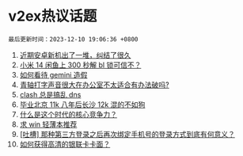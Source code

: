 # v2ex热议话题

`最后更新时间：2023-12-10 19:06:36 +0800`

1. [近期安卓新机出了一堆，纠结了很久](https://www.v2ex.com/t/998995)
1. [小米 14 闲鱼上 300 秒解 bl 锁可信不？](https://www.v2ex.com/t/999070)
1. [如何看待 gemini 造假](https://www.v2ex.com/t/999027)
1. [青轴打字声音很大在办公室不太适合有办法破吗?](https://www.v2ex.com/t/999021)
1. [clash 总是搞乱 dns](https://www.v2ex.com/t/999090)
1. [毕业北京 11k 八年后长沙 12k 混的不如狗](https://www.v2ex.com/t/999000)
1. [什么是这个时代的核心竞争力？](https://www.v2ex.com/t/999095)
1. [求 win 轻薄本推荐](https://www.v2ex.com/t/999054)
1. [[吐槽] 那种第三方登录之后再次绑定手机号的登录方式到底有何意义？](https://www.v2ex.com/t/999100)
1. [如何获得高清的银联卡卡面？](https://www.v2ex.com/t/999049)

